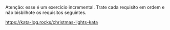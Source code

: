 
Atenção: esse é um exercício incremental. Trate cada requisito em ordem e não bisbilhote os requisitos seguintes.


https://kata-log.rocks/christmas-lights-kata